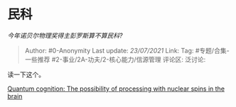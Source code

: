 # 民科
*今年诺贝尔物理奖得主彭罗斯算不算民科?*

> Author: #0-Anonymity
> Last update: *23/07/2021*
> Link:
> Tag: #专题/合集-一些推荐 #2-事业/2A-功夫/2-核心能力/信源管理
> 评论区:
> 泛讨论:

读一下这个。

[Quantum cognition: The possibility of processing with nuclear spins in the brain](https://link.zhihu.com/?target=https%3A//www.sciencedirect.com/science/article/abs/pii/S0003491615003243)
